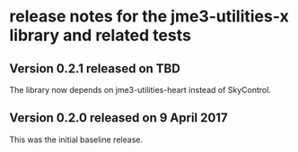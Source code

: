 # release notes for the jme3-utilities-x library and related tests

## Version 0.2.1 released on TBD

The library now depends on jme3-utilities-heart instead of SkyControl.

## Version 0.2.0 released on 9 April 2017

This was the initial baseline release.